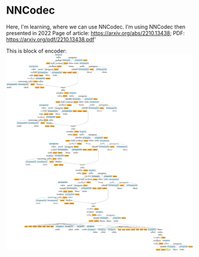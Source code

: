 # NNCodec
Here, I'm learning, where we can use NNCodec.
I'm using NNCodec then presented in 2022
Page of article:  https://arxiv.org/abs/2210.13438; PDF: https://arxiv.org/pdf/2210.13438.pdf'

This is block of encoder:
![Block of encoder](https://github.com/NikSuPNU/NNCodec/blob/main/encoder.png)

